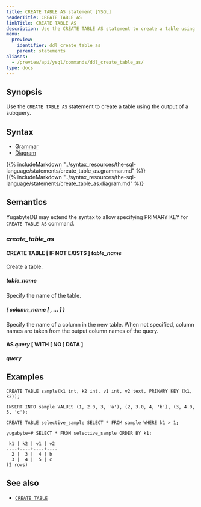 ```yaml
---
title: CREATE TABLE AS statement [YSQL]
headerTitle: CREATE TABLE AS
linkTitle: CREATE TABLE AS
description: Use the CREATE TABLE AS statement to create a table using the output of a subquery.
menu:
  preview:
    identifier: ddl_create_table_as
    parent: statements
aliases:
  - /preview/api/ysql/commands/ddl_create_table_as/
type: docs
---
```


## Synopsis

Use the `CREATE TABLE AS` statement to create a table using the output of a subquery.

## Syntax

<ul class="nav nav-tabs nav-tabs-yb">
  <li >
    <a href="#grammar" class="nav-link active" id="grammar-tab" data-toggle="tab" role="tab" aria-controls="grammar" aria-selected="true">
      <i class="fas fa-file-alt" aria-hidden="true"></i>
      Grammar
    </a>
  </li>
  <li>
    <a href="#diagram" class="nav-link" id="diagram-tab" data-toggle="tab" role="tab" aria-controls="diagram" aria-selected="false">
      <i class="fas fa-project-diagram" aria-hidden="true"></i>
      Diagram
    </a>
  </li>
</ul>

<div class="tab-content">
  <div id="grammar" class="tab-pane fade show active" role="tabpanel" aria-labelledby="grammar-tab">
  {{% includeMarkdown "../syntax_resources/the-sql-language/statements/create_table_as.grammar.md" %}}
  </div>
  <div id="diagram" class="tab-pane fade" role="tabpanel" aria-labelledby="diagram-tab">
  {{% includeMarkdown "../syntax_resources/the-sql-language/statements/create_table_as.diagram.md" %}}
  </div>
</div>

## Semantics

YugabyteDB may extend the syntax to allow specifying PRIMARY KEY for `CREATE TABLE AS` command.

### *create_table_as*

#### CREATE TABLE [ IF NOT EXISTS ] *table_name*

Create a table.

##### *table_name*

Specify the name of the table.

##### ( *column_name* [ , ... ] )

Specify the name of a column in the new table. When not specified, column names are taken from the output column names of the query.

#### AS *query* [ WITH [ NO ] DATA ]

##### *query*

## Examples

```plpgsql
CREATE TABLE sample(k1 int, k2 int, v1 int, v2 text, PRIMARY KEY (k1, k2));
```

```plpgsql
INSERT INTO sample VALUES (1, 2.0, 3, 'a'), (2, 3.0, 4, 'b'), (3, 4.0, 5, 'c');
```

```plpgsql
CREATE TABLE selective_sample SELECT * FROM sample WHERE k1 > 1;
```

```plpgsql
yugabyte=# SELECT * FROM selective_sample ORDER BY k1;
```

```
 k1 | k2 | v1 | v2
----+----+----+----
  2 |  3 |  4 | b
  3 |  4 |  5 | c
(2 rows)
```

## See also

- [`CREATE TABLE`](../ddl_create_table)
